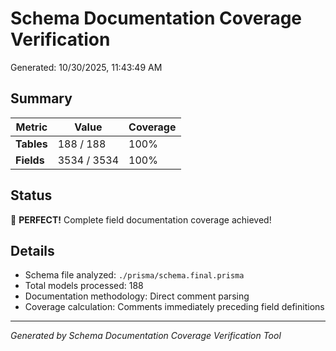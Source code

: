 # Schema Documentation Coverage Verification

Generated: 10/30/2025, 11:43:49 AM

## Summary

| Metric | Value | Coverage |
|--------|-------|----------|
| **Tables** | 188 / 188 | 100% |
| **Fields** | 3534 / 3534 | 100% |

## Status

🎉 **PERFECT!** Complete field documentation coverage achieved!

## Details

- Schema file analyzed: `./prisma/schema.final.prisma`
- Total models processed: 188
- Documentation methodology: Direct comment parsing
- Coverage calculation: Comments immediately preceding field definitions

---

*Generated by Schema Documentation Coverage Verification Tool*
